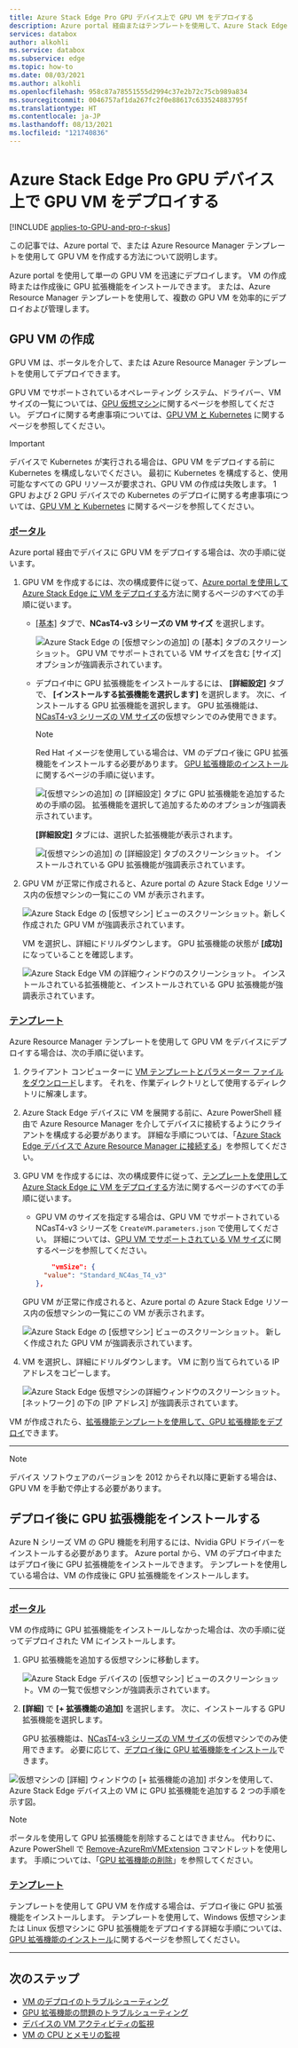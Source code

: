 ```yaml
---
title: Azure Stack Edge Pro GPU デバイス上で GPU VM をデプロイする
description: Azure portal 経由またはテンプレートを使用して、Azure Stack Edge Pro GPU に GPU 仮想マシン (VM) を作成し、デプロイする方法について説明します。
services: databox
author: alkohli
ms.service: databox
ms.subservice: edge
ms.topic: how-to
ms.date: 08/03/2021
ms.author: alkohli
ms.openlocfilehash: 958c87a78551555d2994c37e2b72c75cb989a834
ms.sourcegitcommit: 0046757af1da267fc2f0e88617c633524883795f
ms.translationtype: HT
ms.contentlocale: ja-JP
ms.lasthandoff: 08/13/2021
ms.locfileid: "121740836"
---
```

# <a name="deploy-gpu-vms-on-your-azure-stack-edge-pro-gpu-device"></a>Azure Stack Edge Pro GPU デバイス上で GPU VM をデプロイする

[!INCLUDE [applies-to-GPU-and-pro-r-skus](../../includes/azure-stack-edge-applies-to-gpu-pro-r-sku.md)]

この記事では、Azure portal で、または Azure Resource Manager テンプレートを使用して GPU VM を作成する方法について説明します。

Azure portal を使用して単一の GPU VM を迅速にデプロイします。 VM の作成時または作成後に GPU 拡張機能をインストールできます。 または、Azure Resource Manager テンプレートを使用して、複数の GPU VM を効率的にデプロイおよび管理します。

## <a name="create-gpu-vms"></a>GPU VM の作成

GPU VM は、ポータルを介して、または Azure Resource Manager テンプレートを使用してデプロイできます。

GPU VM でサポートされているオペレーティング システム、ドライバー、VM サイズの一覧については、[GPU 仮想マシン](azure-stack-edge-gpu-overview-gpu-virtual-machines.md)に関するページを参照してください。 デプロイに関する考慮事項については、[GPU VM と Kubernetes](azure-stack-edge-gpu-overview-gpu-virtual-machines.md#gpu-vms-and-kubernetes) に関するページを参照してください。


> [!IMPORTANT]
> デバイスで Kubernetes が実行される場合は、GPU VM をデプロイする前に Kubernetes を構成しないでください。 最初に Kubernetes を構成すると、使用可能なすべての GPU リソースが要求され、GPU VM の作成は失敗します。 1 GPU および 2 GPU デバイスでの Kubernetes のデプロイに関する考慮事項については、[GPU VM と Kubernetes](azure-stack-edge-gpu-overview-gpu-virtual-machines.md#gpu-vms-and-kubernetes) に関するページを参照してください。

### <a name="portal"></a>[ポータル](#tab/portal)

Azure portal 経由でデバイスに GPU VM をデプロイする場合は、次の手順に従います。

1. GPU VM を作成するには、次の構成要件に従って、[Azure portal を使用して Azure Stack Edge に VM をデプロイする](azure-stack-edge-gpu-deploy-virtual-machine-portal.md)方法に関するページのすべての手順に従います。

    - [[基本]](azure-stack-edge-gpu-virtual-machine-sizes.md#ncast4_v3-series-preview) タブで、**NCasT4-v3 シリーズの VM サイズ** を選択します。

       ![Azure Stack Edge の [仮想マシンの追加] の [基本] タブのスクリーンショット。 GPU VM でサポートされている VM サイズを含む [サイズ] オプションが強調表示されています。](media/azure-stack-edge-gpu-deploy-gpu-virtual-machine/basics-vm-size-for-gpu.png)

    - デプロイ中に GPU 拡張機能をインストールするには、 **[詳細設定]** タブで、 **[インストールする拡張機能を選択します]** を選択します。 次に、インストールする GPU 拡張機能を選択します。 GPU 拡張機能は、[NCasT4-v3 シリーズの VM サイズ](azure-stack-edge-gpu-virtual-machine-sizes.md#ncast4_v3-series-preview)の仮想マシンでのみ使用できます。
        
        > [!NOTE]
        > Red Hat イメージを使用している場合は、VM のデプロイ後に GPU 拡張機能をインストールする必要があります。 [GPU 拡張機能のインストール](azure-stack-edge-gpu-deploy-virtual-machine-install-gpu-extension.md)に関するページの手順に従います。
    
       ![[仮想マシンの追加] の [詳細設定] タブに GPU 拡張機能を追加するための手順の図。 拡張機能を選択して追加するためのオプションが強調表示されています。](media/azure-stack-edge-gpu-deploy-gpu-virtual-machine/add-extension-01.png)

       **[詳細設定]** タブには、選択した拡張機能が表示されます。

       ![[仮想マシンの追加] の [詳細設定] タブのスクリーンショット。 インストールされている GPU 拡張機能が強調表示されています。](media/azure-stack-edge-gpu-deploy-gpu-virtual-machine/add-extension-02.png)

1. GPU VM が正常に作成されると、Azure portal の Azure Stack Edge リソース内の仮想マシンの一覧にこの VM が表示されます。

    ![Azure Stack Edge の [仮想マシン] ビューのスクリーンショット。新しく作成された GPU VM が強調表示されています。](media/azure-stack-edge-gpu-deploy-gpu-virtual-machine/list-virtual-machines-01.png)

    VM を選択し、詳細にドリルダウンします。 GPU 拡張機能の状態が **[成功]** になっていることを確認します。

    ![Azure Stack Edge VM の詳細ウィンドウのスクリーンショット。 インストールされている拡張機能と、インストールされている GPU 拡張機能が強調表示されています。](media/azure-stack-edge-gpu-deploy-gpu-virtual-machine/vm-details-extension-installed.png)


### <a name="templates"></a>[テンプレート](#tab/templates)

Azure Resource Manager テンプレートを使用して GPU VM をデバイスにデプロイする場合は、次の手順に従います。

1. クライアント コンピューターに [VM テンプレートとパラメーター ファイルをダウンロード](https://aka.ms/ase-vm-templates)します。 それを、作業ディレクトリとして使用するディレクトリに解凍します。

1. Azure Stack Edge デバイスに VM を展開する前に、Azure PowerShell 経由で Azure Resource Manager を介してデバイスに接続するようにクライアントを構成する必要があります。 詳細な手順については、「[Azure Stack Edge デバイスで Azure Resource Manager に接続する](azure-stack-edge-gpu-connect-resource-manager.md)」を参照してください。

1. GPU VM を作成するには、次の構成要件に従って、[テンプレートを使用して Azure Stack Edge に VM をデプロイする](azure-stack-edge-gpu-deploy-virtual-machine-templates.md)方法に関するページのすべての手順に従います。 
            
    - GPU VM のサイズを指定する場合は、GPU VM でサポートされている NCasT4-v3 シリーズを `CreateVM.parameters.json` で使用してください。 詳細については、[GPU VM でサポートされている VM サイズ](azure-stack-edge-gpu-virtual-machine-sizes.md#ncast4_v3-series-preview)に関するページを参照してください。

       ```json
           "vmSize": {
         "value": "Standard_NC4as_T4_v3"
       },
       ```

    GPU VM が正常に作成されると、Azure portal の Azure Stack Edge リソース内の仮想マシンの一覧にこの VM が表示されます。

    ![Azure Stack Edge の [仮想マシン] ビューのスクリーンショット。 新しく作成された GPU VM が強調表示されています。](media/azure-stack-edge-gpu-deploy-gpu-virtual-machine/list-virtual-machines-01.png)

1. VM を選択し、詳細にドリルダウンします。 VM に割り当てられている IP アドレスをコピーします。

    ![Azure Stack Edge 仮想マシンの詳細ウィンドウのスクリーンショット。 [ネットワーク] の下の [IP アドレス] が強調表示されています。](media/azure-stack-edge-gpu-deploy-gpu-virtual-machine/get-ip-of-virtual-machine.png)

VM が作成されたら、[拡張機能テンプレートを使用して、GPU 拡張機能をデプロイ](azure-stack-edge-gpu-deploy-virtual-machine-install-gpu-extension.md?tabs=linux)できます。

---

> [!NOTE]
> デバイス ソフトウェアのバージョンを 2012 からそれ以降に更新する場合は、GPU VM を手動で停止する必要があります。

## <a name="install-gpu-extension-after-deployment"></a>デプロイ後に GPU 拡張機能をインストールする

Azure N シリーズ VM の GPU 機能を利用するには、Nvidia GPU ドライバーをインストールする必要があります。 Azure portal から、VM のデプロイ中またはデプロイ後に GPU 拡張機能をインストールできます。 テンプレートを使用している場合は、VM の作成後に GPU 拡張機能をインストールします。

---

### <a name="portal"></a>[ポータル](#tab/portal)

VM の作成時に GPU 拡張機能をインストールしなかった場合は、次の手順に従ってデプロイされた VM にインストールします。

1. GPU 拡張機能を追加する仮想マシンに移動します。

    ![Azure Stack Edge デバイスの [仮想マシン] ビューのスクリーンショット。VM の一覧で仮想マシンが強調表示されています。](media/azure-stack-edge-gpu-deploy-gpu-virtual-machine/add-extension-after-deployment-01.png)
  
1. **[詳細]** で **[+ 拡張機能の追加]** を選択します。 次に、インストールする GPU 拡張機能を選択します。

    GPU 拡張機能は、[NCasT4-v3 シリーズの VM サイズ](azure-stack-edge-gpu-virtual-machine-sizes.md#ncast4_v3-series-preview)の仮想マシンでのみ使用できます。 必要に応じて、[デプロイ後に GPU 拡張機能をインストール](azure-stack-edge-gpu-deploy-gpu-virtual-machine.md#install-gpu-extension-after-deployment)できます。

![仮想マシンの [詳細] ウィンドウの [+ 拡張機能の追加] ボタンを使用して、Azure Stack Edge デバイス上の VM に GPU 拡張機能を追加する 2 つの手順を示す図。](media/azure-stack-edge-gpu-deploy-gpu-virtual-machine/add-extension-after-deployment-02.png)

> [!Note]
> ポータルを使用して GPU 拡張機能を削除することはできません。 代わりに、Azure PowerShell で [Remove-AzureRmVMExtension](/powershell/module/azurerm.compute/remove-azurermvmextension?view=azurermps-6.13.0&preserve-view=true) コマンドレットを使用します。 手順については、「[GPU 拡張機能の削除](azure-stack-edge-gpu-deploy-virtual-machine-install-gpu-extension.md#remove-gpu-extension)」を参照してください。

### <a name="templates"></a>[テンプレート](#tab/templates)

テンプレートを使用して GPU VM を作成する場合は、デプロイ後に GPU 拡張機能をインストールします。 テンプレートを使用して、Windows 仮想マシンまたは Linux 仮想マシンに GPU 拡張機能をデプロイする詳細な手順については、[GPU 拡張機能のインストール](azure-stack-edge-gpu-deploy-virtual-machine-install-gpu-extension.md)に関するページを参照してください。

---

## <a name="next-steps"></a>次のステップ

- [VM のデプロイのトラブルシューティング](azure-stack-edge-gpu-troubleshoot-virtual-machine-provisioning.md)
- [GPU 拡張機能の問題のトラブルシューティング](azure-stack-edge-gpu-troubleshoot-virtual-machine-gpu-extension-installation.md)
- [デバイスの VM アクティビティの監視](azure-stack-edge-gpu-monitor-virtual-machine-activity.md)
- [VM の CPU とメモリの監視](azure-stack-edge-gpu-monitor-virtual-machine-metrics.md)
